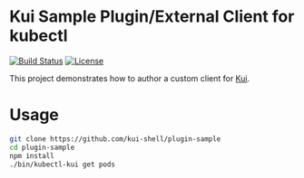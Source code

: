 # Kui Sample Plugin/External Client for kubectl

[![Build Status](https://travis-ci.org/kui-shell/plugin-sample.svg?branch=master)](https://travis-ci.org/kui-shell/plugin-sample)
[![License](https://img.shields.io/badge/license-Apache%202.0-blue.svg)](https://opensource.org/licenses/Apache-2.0)

This project demonstrates how to author a custom client for
[Kui](https://github.com/IBM/kui).

# Usage

```bash
git clone https://github.com/kui-shell/plugin-sample
cd plugin-sample
npm install
./bin/kubectl-kui get pods
```
